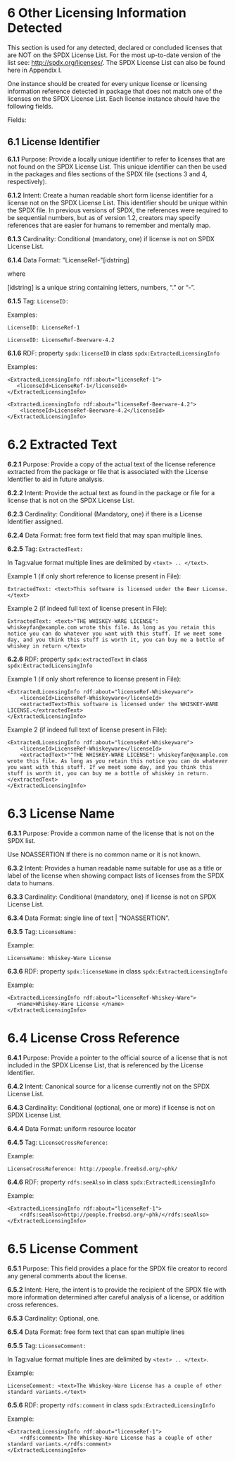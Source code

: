 # 6 Other Licensing Information Detected

This section is used for any detected, declared or concluded licenses that are NOT on the SPDX License List. For the most up-to-date version of the list see: http://spdx.org/licenses/. The SPDX License List can also be found here in Appendix I.

One instance should be created for every unique license or licensing information reference detected in package that does not match one of the licenses on the SPDX License List. Each license instance should have the following fields.

Fields:

## 6.1 License Identifier <a name="6.1"></a>

**6.1.1** Purpose: Provide a locally unique identifier to refer to licenses that are not found on the SPDX License List. This unique identifier can then be used in the packages and files sections of the SPDX file (sections 3 and 4, respectively).

**6.1.2** Intent: Create a human readable short form license identifier for a license not on the SPDX License List. This identifier should be unique within the SPDX file. In previous versions of SPDX, the references were required to be sequential numbers, but as of  version 1.2, creators may specify references that are easier for humans to remember and mentally map.

**6.1.3** Cardinality: Conditional (mandatory, one) if license is not on SPDX License List.

**6.1.4** Data Format: "LicenseRef-"[idstring]

where

[idstring] is a unique string containing letters, numbers, “.” or “-”.

**6.1.5** Tag: `LicenseID:`

Examples:

    LicenseID: LicenseRef-1

    LicenseID: LicenseRef-Beerware-4.2

**6.1.6** RDF: property `spdx:licenseID` in class `spdx:ExtractedLicensingInfo`

Examples:

    <ExtractedLicensingInfo rdf:about="licenseRef-1">
       <licenseId>LicenseRef-1</licenseId>
    </ExtractedLicensingInfo>

    <ExtractedLicensingInfo rdf:about="licenseRef-Beerware-4.2">
        <licenseId>LicenseRef-Beerware-4.2</licenseId>
    </ExtractedLicensingInfo>

# 6.2 Extracted Text <a name="6.2"></a>

**6.2.1** Purpose: Provide a copy of the actual text of the license reference extracted from the package or file that is associated with the License Identifier to aid in future analysis.

**6.2.2** Intent: Provide the actual text as found in the package or file for a license that is not on the SPDX License List.

**6.2.3** Cardinality: Conditional (Mandatory, one) if there is a License Identifier assigned.

**6.2.4** Data Format: free form text field that may span multiple lines.

**6.2.5** Tag: `ExtractedText:`

In Tag:value format multiple lines are delimited by `<text> .. </text>`.

Example 1 (if only short reference to license present in File):

    ExtractedText: <text>This software is licensed under the Beer License.</text>

Example 2 (if indeed full text of license present in File):

    ExtractedText: <text>"THE WHISKEY-WARE LICENSE": whiskeyfan@example.com wrote this file. As long as you retain this notice you can do whatever you want with this stuff. If we meet some day, and you think this stuff is worth it, you can buy me a bottle of whiskey in return </text>

**6.2.6** RDF: property `spdx:extractedText` in class `spdx:ExtractedLicensingInfo`

Example 1 (if only short reference to license present in File):

    <ExtractedLicensingInfo rdf:about="licenseRef-Whiskeyware">
        <licenseId>LicenseRef-Whiskeyware</licenseId>
        <extractedText>This software is licensed under the WHISKEY-WARE LICENSE.</extractedText>
    </ExtractedLicensingInfo>

Example 2 (if indeed full text of license present in File):

    <ExtractedLicensingInfo rdf:about="licenseRef-Whiskeyware">
        <licenseId>LicenseRef-Whiskeyware</licenseId>
        <extractedText>""THE WHISKEY-WARE LICENSE": whiskeyfan@example.com wrote this file. As long as you retain this notice you can do whatever you want with this stuff. If we meet some day, and you think this stuff is worth it, you can buy me a bottle of whiskey in return.</extractedText>
    </ExtractedLicensingInfo>

# 6.3 License Name <a name="6.3"></a>

**6.3.1** Purpose: Provide a common name of the license that is not on the SPDX list.

Use NOASSERTION If there is no common name or it is not known.

**6.3.2** Intent: Provides a human readable name suitable for use as a title or label of the license when showing compact lists of licenses from the SPDX data to humans.

**6.3.3** Cardinality: Conditional (mandatory, one) if license is not on SPDX License List.

**6.3.4** Data Format: single line of text | “NOASSERTION”.

**6.3.5** Tag: `LicenseName:`

Example:  

    LicenseName: Whiskey-Ware License

**6.3.6** RDF: property `spdx:licenseName` in class `spdx:ExtractedLicensingInfo`

Example:  

    <ExtractedLicensingInfo rdf:about="licenseRef-Whiskey-Ware">
       <name>Whiskey-Ware License </name>
    </ExtractedLicensingInfo>

 
# 6.4 License Cross Reference <a name="6.4"></a>
 
**6.4.1** Purpose: Provide a pointer to the official source of a license that is not included in the SPDX License List, that is referenced by the License Identifier.

**6.4.2** Intent: Canonical source for a license currently not on the SPDX License List.

**6.4.3** Cardinality: Conditional (optional, one or more) if license is not on SPDX License List.

**6.4.4** Data Format: uniform resource locator

**6.4.5** Tag: `LicenseCrossReference:`

Example:

    LicenseCrossReference: http://people.freebsd.org/~phk/

**6.4.6** RDF: property `rdfs:seeAlso` in class `spdx:ExtractedLicensingInfo`

Example:

    <ExtractedLicensingInfo rdf:about="licenseRef-1">
        <rdfs:seeAlso>http://people.freebsd.org/~phk/</rdfs:seeAlso>
    </ExtractedLicensingInfo>

# 6.5 License Comment <a name="6.5"></a>
 
**6.5.1** Purpose: This field provides a place for the SPDX file creator to record any general comments about the license.

**6.5.2** Intent: Here, the intent is to provide the recipient of the SPDX file with more information determined after careful analysis of a license, or addition cross references.

**6.5.3** Cardinality: Optional, one.

**6.5.4** Data Format: free form text that can span multiple lines

**6.5.5** Tag: `LicenseComment:`

In Tag:value format multiple lines are delimited by `<text> .. </text>`.

Example:

    LicenseComment: <text>The Whiskey-Ware License has a couple of other standard variants.</text>

**6.5.6** RDF: property `rdfs:comment` in class `spdx:ExtractedLicensingInfo`

Example: 

    <ExtractedLicensingInfo rdf:about="licenseRef-1">
        <rdfs:comment> The Whiskey-Ware License has a couple of other standard variants.</rdfs:comment>
    </ExtractedLicensingInfo>